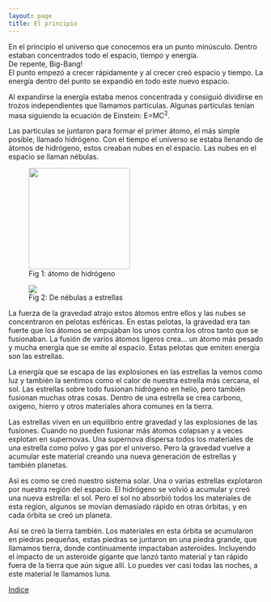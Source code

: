 ```yaml
---
layout: page
title: El principio
---
```


En el principio el universo que conocemos era un punto minúsculo. Dentro estaban concentrados todo el espacio, tiempo y energía.     
De repente, Big-Bang!   
El punto empezó a crecer rápidamente y al crecer creó espacio y tiempo. La energía dentro del punto se expandió en todo este nuevo espacio.

Al expandirse la energía estaba menos concentrada y consiguió dividirse en trozos independientes que llamamos partículas.
Algunas partículas tenían masa siguiendo la ecuación de Einstein:  E=MC<sup>2</sup>.

Las partículas se juntaron para formar el primer átomo, el más simple posible, llamado hidrógeno. Con el tiempo el universo se estaba llenando de átomos de hidrógeno, estos creaban nubes en el espacio. Las nubes en el espacio se llaman nébulas.
<figure>
    <img src="https://lh4.googleusercontent.com/mXmOVp2yacibMZpjERlAK6ZNU9kun2Y8umJnRmZeK1IHtZREQomGnpt1ztZoN-ih1uHx7K8IMfBwz7RuswjuWcpGeXuhdSe_sfzsOPgdA7tCpSYo9JKOdICCUndmJMkZ6n4XpYkv" width="200" height="200" />
    <figcaption>Fig 1: átomo de hidrógeno</figcaption>
</figure>
<figure>
    <img src='http://astronomia.net/cosmologia/evolution.gif' />
    <figcaption>Fig 2: De nébulas a estrellas</figcaption>
</figure>

<span>

La fuerza de la gravedad atrajo estos átomos entre ellos y las nubes se concentraron en pelotas esféricas. En estas pelotas, la gravedad era tan fuerte que los átomos se empujaban los unos contra los otros tanto que se fusionaban. La fusión de varios átomos ligeros crea… un átomo más pesado y mucha energía que se emite al espacio. Estas pelotas que emiten energía son las estrellas.


La energía que se escapa de las explosiones en las estrellas la vemos como luz y también la sentimos como el calor de nuestra estrella más cercana, el sol. Las estrellas sobre todo fusionan hidrógeno en helio, pero también fusionan muchas otras cosas. Dentro de una estrella se crea carbono, oxígeno, hierro y otros materiales ahora comunes en la tierra. 

Las estrellas viven en un equilibrio entre gravedad y las explosiones de las fusiones. Cuando no pueden fusionar más átomos colapsan y a veces explotan en supernovas. Una supernova dispersa todos los materiales de una estrella como polvo y gas por el universo. Pero la gravedad vuelve a acumular este material creando una nueva generación de estrellas y también planetas.

Así es como se creó nuestro sistema solar. Una o varias estrellas explotaron por nuestra región del espacio. El hidrógeno se volvió a acumular y creó una nueva estrella: el sol. Pero el sol no absorbió todos los materiales de esta region, algunos se movían demasiado rápido en otras órbitas, y en cada órbita se creó un planeta. 

Así se creó la tierra también. Los materiales en esta órbita se acumularon en piedras pequeñas, estas piedras se juntaron en una piedra grande, que llamamos tierra, donde continuamente impactaban asteroides. Incluyendo el impacto de un asteroide gigante que lanzó tanto material y tan rápido fuera de la tierra que aún sigue allí. Lo puedes ver casi todas las noches, a este material le llamamos luna. 


[Indice](index.html)


